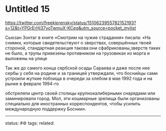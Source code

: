 # Untitled 15
https://twitter.com/freekiprensky/status/1510623955782152193?s=12&t=YPGrErHi37yoTwmuX-KCeg&utm_source=pocket_mylist

Сьюзан Зонтаг в книге «Смотрим на чужие страдания» писала: «На снимки, которые свидетельствуют о зверствах, совершённых твоей стороной, стандартная реакция такова:они сфабрикованы,зверств таких не было, а трупы привезены противником на грузовиках из морга и выложены на улице

Так же до самого конца сербской осады Сараева и даже после нее сербы у себя на родине и за границей утверждали, что боснийцы сами устроили жуткие побоища в очереди за хлебом в мае 1992 года и на рынке в феврале 1994-го

обстреляли центр своей столицы крупнокалиберными снарядами или заминировали город. Мол, эти кошмарные зрелища были организованы специально для иностранных корреспондентов, чтобы усилить международную поддержку Боснии».

---
status: #⚙️ 
tags: 
related: 